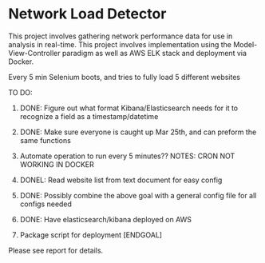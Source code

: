 # Network Load Detector

This project involves gathering network performance data for use in analysis in real-time.
This project involves implementation using the Model-View-Controller paradigm as well as AWS ELK stack and deployment via Docker.

Every 5 min
Selenium boots, and tries to fully load 5 different websites


TO DO:
1. DONE: Figure out what format Kibana/Elasticsearch needs for it to recognize a field as a timestamp/datetime
2. DONE: Make sure everyone is caught up Mar 25th, and can preform the same functions
3. Automate operation to run every 5 minutes?? NOTES: CRON NOT WORKING IN DOCKER
4. DONEL: Read website list from text document for easy config
5. DONE: Possibly combine the above goal with a general config file for all configs needed

8999. DONE: Have elasticsearch/kibana deployed on AWS
9000. Package script for deployment [ENDGOAL]

Please see report for details.
